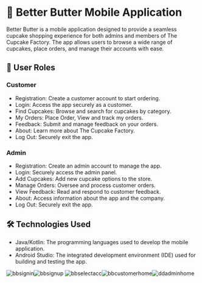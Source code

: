 # 🎂 Better Butter Mobile Application  
Better Butter is a mobile application designed to provide a seamless cupcake shopping experience for both admins and members of The Cupcake Factory. The app allows users to browse a wide range of cupcakes, place orders, and manage their accounts with ease.

## 👥 User Roles ##

### Customer ###
- Registration: Create a customer account to start ordering.
- Login: Access the app securely as a customer.
- Find Cupcakes: Browse and search for cupcakes by category.
- My Orders: Place Order, View and track my orders.
- Feedback: Submit and manage feedback on your orders.
- About: Learn more about The Cupcake Factory.
- Log Out: Securely exit the app.

 ### Admin ###
- Registration: Create an admin account to manage the app.
- Login: Securely access the admin panel.
- Add Cupcakes: Add new cupcake options to the store.
- Manage Orders: Oversee and process customer orders.
- View Feedback: Read and respond to customer feedback.
- About: Access information about the app and the company.
- Log Out: Securely exit the app.

## 🛠️ Technologies Used ##
- Java/Kotlin: The programming languages used to develop the mobile application.
- Android Studio: The integrated development environment (IDE) used for building and testing the app.

![bbsignin](https://github.com/user-attachments/assets/2c29df8c-1d2b-4ca5-b9a9-c6f63b9edd90)![bbsignup](https://github.com/user-attachments/assets/e6aa4d32-4579-4d27-b0f4-10b8ffa7e92a)
![bbselectacc](https://github.com/user-attachments/assets/f97fe339-ffd9-49a2-8e8e-41d4329a6d7f)![bbcustomerhome](https://github.com/user-attachments/assets/da707709-66c4-4405-84ea-850dceae1a88)![ddadminhome](https://github.com/user-attachments/assets/f9327235-a1cf-43ef-83e6-9a970e4ff7bf)

